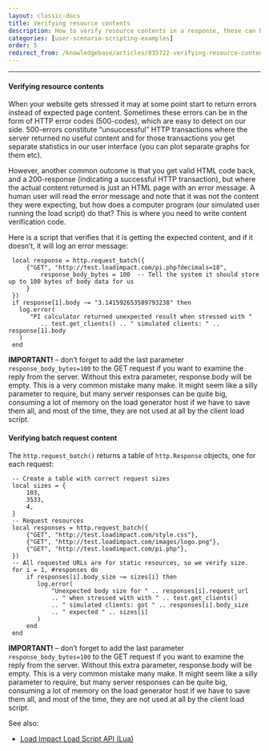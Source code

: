 ```yaml
---
layout: classic-docs
title: Verifying resource contents
description: How to verify resource contents in a response, these can be used in combination with custom metrics to make your tests more meaningful or just as a way to deal with errors from performance problems
categories: [user-scenario-scripting-examples]
order: 5
redirect_from: /knowledgebase/articles/835722-verifying-resource-contents
---
```


***

#### Verifying resource contents
When your website gets stressed it may at some point start to return errors instead of expected page content. Sometimes these errors can be in the form of HTTP error codes (500-codes), which are easy to detect on our side. 500-errors constitute “unsuccessful” HTTP transactions where the server returned no useful content and for those transactions you get separate statistics in our user interface (you can plot separate graphs for them etc).

However, another common outcome is that you get valid HTML code back, and a 200-response (indicating a successful HTTP transaction), but where the actual content returned is just an HTML page with an error message. A human user will read the error message and note that it was not the content they were expecting, but how does a computer program (our simulated user running the load script) do that? This is where you need to write content verification code.

Here is a script that verifies that it is getting the expected content, and if it doesn’t, it will log an error message:
```
 local response = http.request_batch({
     {"GET", "http://test.loadimpact.com/pi.php?decimals=18",
         response_body_bytes = 100  -- Tell the system it should store up to 100 bytes of body data for us
     }
 })
 if response[1].body ~= "3.141592653589793238" then
   log.error(
      "PI calculator returned unexpected result when stressed with "
         .. test.get_clients() .. " simulated clients: " .. response[1].body
   )
 end
 ```

**IMPORTANT!** – don’t forget to add the last parameter `response_body_bytes=100`  to the GET request if you want to examine the reply from the server. Without this extra parameter, response.body will be empty. This is a very common mistake many make. It might seem like a silly parameter to require, but many server responses can be quite big, consuming a lot of memory on the load generator host if we have to save them all, and most of the time, they are not used at all by the client load script.



#### Verifying batch request content

The `http.request_batch()` returns a table of `http.Response` objects, one for each request:

```
 -- Create a table with correct request sizes
 local sizes = {
     103,
     3533,
     4,
 }
 -- Request resources
 local responses = http.request_batch({
     {"GET", "http://test.loadimpact.com/style.css"},
     {"GET", "http://test.loadimpact.com/images/logo.png"},
     {"GET", "http://test.loadimpact.com/pi.php"},
 })
 -- All requested URLs are for static resources, so we verify size.
 for i = 1, #responses do
     if responses[i].body_size ~= sizes[i] then
        log.error(
            "Unexpected body size for " .. responses[i].request_url
            .. " when stressed with with " .. test.get_clients()
            .. " simulated clients: got " .. responses[i].body_size
            .. " expected " .. sizes[i]
        )
     end
 end
 ```
**IMPORTANT!** – don’t forget to add the last parameter `response_body_bytes=100`  to the GET request if you want to examine the reply from the server. Without this extra parameter, response.body will be empty. This is a very common mistake many make. It might seem like a silly parameter to require, but many server responses can be quite big, consuming a lot of memory on the load generator host if we have to save them all, and most of the time, they are not used at all by the client load script.

See also:

 - [Load Impact Load Script API (Lua)](https://loadimpact.com/load-script-api)
